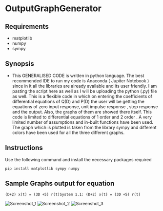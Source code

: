 # OutputGraphGenerator

## Requirements

- matplotlib
- numpy
- sympy

## Synopsis

- This GENERALISED CODE is written in python language.
The best recommended IDE to run my code is
Anaconda ( Jupiter Notebook ) since in it all the
libraries are already available and its user friendly.
I am pasting the script here as well as I will be
uploading the python (.py) file as well.
This is a flexible code in which on entering the
coefficients of differential equations of Q(D) and P(D)
the user will be getting the equations of zero input
response, unit impulse response , step response and
the output. Also, the graphs of them are showed there
itself.
This code is limited to differential equations of 1 order
and 2 order .
A very limited number of assumptions and in-built
functions have been used.
The graph which is plotted is taken from the library
sympy and different colors have been used for all the
three different graphs.

## Instructions
 Use the following command and install the necessary packages required
 ```
 pip install matplotlib sympy numpy

 ```
 ## Sample Graphs output for equation 
 ```
 (D+2) x(t) = (3D +5) r(t)System 1.1: (D+2) x(t) = (3D +5) r(t)
 ```
 ![Screenshot_1](https://user-images.githubusercontent.com/98305129/176999062-89e53f7d-ce72-45e4-af86-baad00585eb0.png)
![Screenshot_2](https://user-images.githubusercontent.com/98305129/176999067-e02940b5-592f-4d81-adda-3f72c6eb029e.png)
![Screenshot_3](https://user-images.githubusercontent.com/98305129/176999069-af957100-5e1a-4d2f-a832-345de51ccd8c.png)
